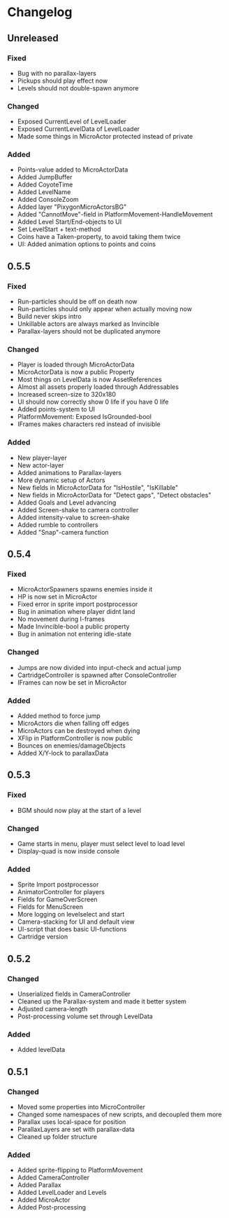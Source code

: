 # Changelog

## Unreleased
### Fixed
- Bug with no parallax-layers
- Pickups should play effect now
- Levels should not double-spawn anymore

### Changed
- Exposed CurrentLevel of LevelLoader
- Exposed CurrentLevelData of LevelLoader
- Made some things in MicroActor protected instead of private

### Added
- Points-value added to MicroActorData
- Added JumpBuffer
- Added CoyoteTime
- Added LevelName
- Added ConsoleZoom
- Added layer "PixygonMicroActorsBG"
- Added "CannotMove"-field in PlatformMovement-HandleMovement
- Added Level Start/End-objects to UI
- Set LevelStart + text-method
- Coins have a Taken-property, to avoid taking them twice
- UI: Added animation options to points and coins

## 0.5.5
### Fixed
- Run-particles should be off on death now
- Run-particles should only appear when actually moving now
- Build never skips intro
- Unkillable actors are always marked as Invincible
- Parallax-layers should not be duplicated anymore

### Changed
- Player is loaded through MicroActorData
- MicroActorData is now a public Property
- Most things on LevelData is now AssetReferences
- Almost all assets properly loaded through Addressables
- Increased screen-size to 320x180
- UI should now correctly show 0 life if you have 0 life
- Added points-system to UI
- PlatformMovement: Exposed IsGrounded-bool
- IFrames makes characters red instead of invisible

### Added
- New player-layer
- New actor-layer
- Added animations to Parallax-layers
- More dynamic setup of Actors
- New fields in MicroActorData for "IsHostile", "IsKillable"
- New fields in MicroActorData for "Detect gaps", "Detect obstacles"
- Added Goals and Level advancing
- Added Screen-shake to camera controller
- Added intensity-value to screen-shake
- Added rumble to controllers
- Added "Snap"-camera function

## 0.5.4
### Fixed
- MicroActorSpawners spawns enemies inside it
- HP is now set in MicroActor
- Fixed error in sprite import postprocessor
- Bug in animation where player didnt land
- No movement during I-frames
- Made Invincible-bool a public property
- Bug in animation not entering idle-state

### Changed
- Jumps are now divided into input-check and actual jump
- CartridgeController is spawned after ConsoleController
- IFrames can now be set in MicroActor

### Added
- Added method to force jump
- MicroActors die when falling off edges
- MicroActors can be destroyed when dying
- XFlip in PlatformController is now public
- Bounces on enemies/damageObjects
- Added X/Y-lock to parallaxData

## 0.5.3
### Fixed
- BGM should now play at the start of a level

### Changed
- Game starts in menu, player must select level to load level
- Display-quad is now inside console

### Added
- Sprite Import postprocessor
- AnimatorController for players
- Fields for GameOverScreen
- Fields for MenuScreen
- More logging on levelselect and start
- Camera-stacking for UI and default view
- UI-script that does basic UI-functions
- Cartridge version

## 0.5.2
### Changed
- Unserialized fields in CameraController
- Cleaned up the Parallax-system and made it better system
- Adjusted camera-length
- Post-processing volume set through LevelData

### Added
- Added levelData

## 0.5.1
### Changed
- Moved some properties into MicroController
- Changed some namespaces of new scripts, and decoupled them more
- Parallax uses local-space for position
- ParallaxLayers are set with parallax-data
- Cleaned up folder structure

### Added
- Added sprite-flipping to PlatformMovement
- Added CameraController
- Added Parallax
- Added LevelLoader and Levels
- Added MicroActor
- Added Post-processing